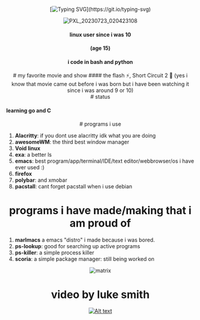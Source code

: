 <div align="center">

[![Typing SVG](https://readme-typing-svg.demolab.com/?lines=Hi,;this+is+my+profile.;i+make+things.)](https://git.io/typing-svg)



![PXL_20230723_020423108](https://github.com/hexisXz/hexisXz/assets/71829613/7db9bdfa-2de4-4b96-a3f0-566b6ed02970)


#### linux user since i was 10
#### (age 15)


#### i code in bash and python
</div>

<div align="center">
# my favorite movie and show
#### the flash ⚡, Short Circuit 2 🤖 (yes i know that movie came out before i was born but i have been watching it since i was around 9 or 10)
</div>

<div align="center">
# status
</div>

#### learning go and C


<div align="center">
# programs i use
</div>

1) **Alacritty**: if you dont use alacritty idk what you are doing
2) **awesomeWM**: the third best window manager
3) **Void linux**
4) **exa**: a better ls
5) **emacs**: best program/app/terminal/IDE/text editor/webbrowser/os i have ever used :)
6) **firefox**
7) **polybar**: and xmobar
8) **pacstall**: cant forget pacstall when i use debian


<div align="center">

# programs i have made/making that i am proud of
</div>

1) **marlmacs** a emacs "distro" i made because i was bored.
2) **ps-lookup**: good for searching up active programs
3) **ps-killer**: a simple process killer
4) **scoria**: a simple package manager: still being worked on

<div align="center">
 
![matrix](https://github.com/hexisXz/hexisXz/assets/71829613/577b1660-9340-40ac-9a30-b5e78ac5cea7)



# video by luke smith 
[![Alt text](https://imgs.search.brave.com/wS_kIuCGcAcvy4Z_vn8DGQop-XvLZWVuCxMsj_-G9Us/rs:fit:200:200:1/g:ce/aHR0cHM6Ly9pLnl0/aW1nLmNvbS92aS80/YmV6bDVnWEFjZy9t/YXhyZXNkZWZhdWx0/LmpwZw)](https://www.youtube.com/watch?v=4bezl5gXAcg)

</div>
